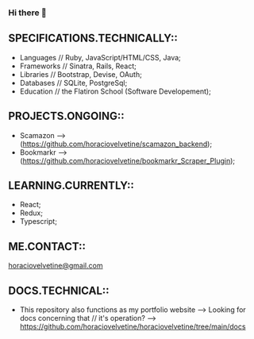 ### Hi there 👋

## SPECIFICATIONS.TECHNICALLY:: 
- Languages // Ruby, JavaScript/HTML/CSS, Java;
- Frameworks // Sinatra, Rails, React;
- Libraries // Bootstrap, Devise, OAuth;
- Databases // SQLite, PostgreSql;
- Education // the Flatiron School (Software Developement);

## PROJECTS.ONGOING:: 
- Scamazon --> (https://github.com/horaciovelvetine/scamazon_backend);
- Bookmarkr --> (https://github.com/horaciovelvetine/bookmarkr_Scraper_Plugin);

## LEARNING.CURRENTLY:: 
- React;
- Redux;
- Typescript;

## ME.CONTACT:: 
horaciovelvetine@gmail.com

## DOCS.TECHNICAL::
- This repository also functions as my portfolio website --> Looking for docs concerning that // it's operation? --> https://github.com/horaciovelvetine/horaciovelvetine/tree/main/docs
